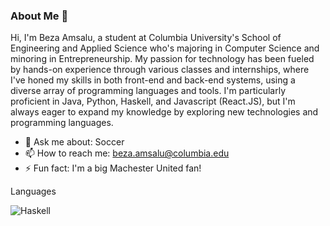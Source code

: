 ### About Me 👋

Hi, I'm Beza Amsalu, a student at Columbia University's School of Engineering and Applied Science who's majoring in Computer Science and minoring in Entrepreneurship. My passion for technology has been fueled by hands-on experience through various classes and internships, where I've honed my skills in both front-end and back-end systems, using a diverse array of programming languages and tools. I'm particularly proficient in Java, Python, Haskell, and Javascript (React.JS), but I'm always eager to expand my knowledge by exploring new technologies and programming languages.


- 💬 Ask me about: Soccer 
- 📫 How to reach me: beza.amsalu@columbia.edu
- ⚡ Fun fact: I'm a big Machester United fan!

Languages

![Haskell](https://img.shields.io/badge/Haskell-5e5086?style=for-the-badge&logo=haskell&logoColor=white)

